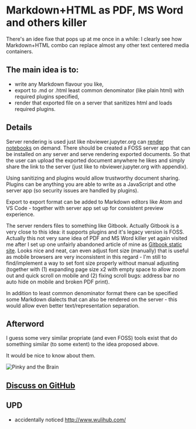 # Markdown+HTML as PDF, MS Word and others killer

There's an idee fixe that pops up at me once in a while: I clearly see how Markdown+HTML combo can replace almost any other text centered media containers.


## The main idea is to:

* write any Markdown flavour you like,
* export to .md or .html least common denominator (like plain html) with required plugins specified,
* render that exported file on a server that sanitizes html and loads required plugins.


## Details

Server rendering is used just like nbviewer.jupyter.org can [render notebooks](https://nbviewer.jupyter.org/github/kiwi0fruit/pandoctools/blob/master/examples/doc.ipynb) on demand. There should be created a FOSS server app that can be installed on any server and serve rendering exported documents. So that the user can upload the exported document anywhere he likes and simply share the link to the server (just like to nbviewer.jupyter.org with appendix).

Using sanitizing and plugins would allow trustworthy document sharing. Plugins can be anything you are able to write as a JavaScript and othe server app (so security issues are handled by plugins).

Export to export format can be added to Markdown editors like Atom and VS Code - together with server app set up for consistent preview experience.

The server renders files to something like Gitbook. Actually Gitbook is a very close to this idea: it supports plugins and it's legacy version is FOSS. Actually this not very sane idea of PDF and MS Word killer yet again visited me after I set up one unfairly abandoned article of mine as [Gitbook static site](https://kiwi0fruit.github.io/ultimate-question/). Looks nice and neat, can even adjust font size (manually) that is useful as mobile browsers are very inconsistent in this regard - I'm still to find/implement a way to set font size properly without manual adjusting (together with (1) expanding page size x2 with empty space to allow zoom out and quick scroll on mobile and (2) fixing scroll bugs: address bar no auto hide on mobile and broken PDF print).

In addition to least common denominator format there can be specified some Markdown dialects that can also be rendered on the server - this would allow even better text/representation separation.


## Afterword

I guess some very similar propriate (and even FOSS) tools exist that do something similar (to some extent) to the idea proposed above.

It would be nice to know about them.

![Pinky and the Brain](http://cdn.playbuzz.com/cdn//814660cb-6b6b-4a7c-834b-eec0abfde9a2/1b62a687-a561-4fc9-b45d-0739f88f9b80.jpg)

## [Discuss on GitHub](https://github.com/kiwi0fruit/misc/issues/1)


## UPD

* accidentally noticed http://www.wulihub.com/

